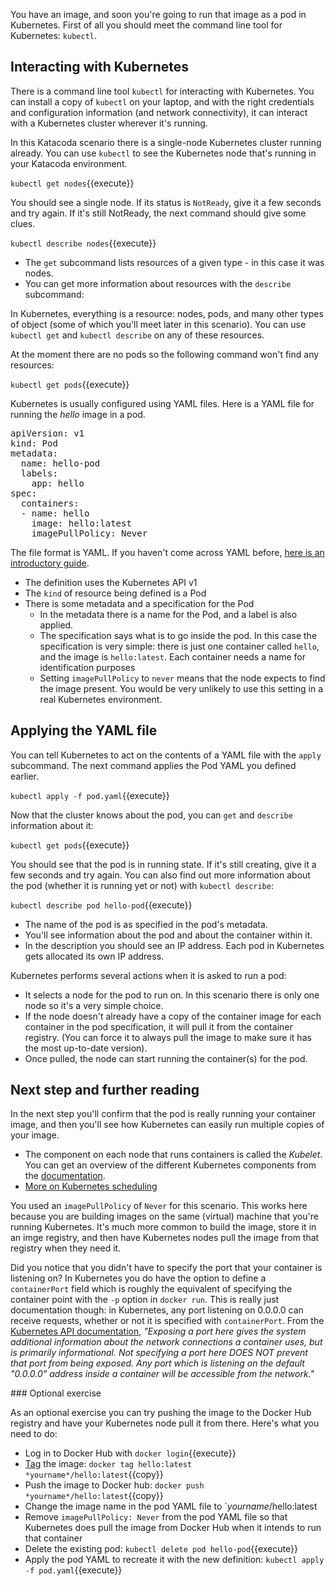 You have an image, and soon you're going to run that image as a pod in Kubernetes. First of all you should meet the command line tool for Kubernetes: `kubectl`.

## Interacting with Kubernetes

There is a command line tool `kubectl` for interacting with Kubernetes. You can install a copy of `kubectl` on your laptop, and with the right credentials and configuration information (and network connectivity), it can interact with a Kubernetes cluster wherever it's running.

In this Katacoda scenario there is a single-node Kubernetes cluster running already. You can use `kubectl` to see the Kubernetes node that's running in your Katacoda environment.

`kubectl get nodes`{{execute}}

You should see a single node. If its status is `NotReady`, give it a few seconds and try again. If it's still NotReady, the next command should give some clues.

`kubectl describe nodes`{{execute}}

* The `get` subcommand lists resources of a given type - in this case it was nodes.
* You can get more information about resources with the `describe` subcommand:

In Kubernetes, everything is a resource: nodes, pods, and many other types of object (some of which you'll meet later in this scenario). You can use `kubectl get` and `kubectl describe` on any of these resources.

At the moment there are no pods so the following command won't find any resources:

`kubectl get pods`{{execute}}


Kubernetes is usually configured using YAML files. Here is a YAML file for running the _hello_ image in a pod.

<pre class="file" data-filename="pod.yaml" data-target="replace">
apiVersion: v1
kind: Pod
metadata:
  name: hello-pod
  labels:
    app: hello
spec:
  containers:
  - name: hello
    image: hello:latest
    imagePullPolicy: Never
</pre>

The file format is YAML. If you haven't come across YAML before, [here is an introductory guide](https://circleci.com/blog/what-is-yaml-a-beginner-s-guide).

* The definition uses the Kubernetes API v1
* The `kind` of resource being defined is a Pod
* There is some metadata and a specification for the Pod
  * In the metadata there is a name for the Pod, and a label is also applied.
  * The specification says what is to go inside the pod. In this case the specification is very simple: there is just one container called `hello`, and the image is `hello:latest`. Each container needs a name for identification purposes
  * Setting `imagePullPolicy` to `never` means that the node expects to find the image present. You would be very unlikely to use this setting in a real Kubernetes environment. 


## Applying the YAML file

You can tell Kubernetes to act on the contents of a YAML file with the `apply` subcommand. The next command applies the Pod YAML you defined earlier.

`kubectl apply -f pod.yaml`{{execute}}

Now that the cluster knows about the pod, you can `get` and `describe` information about it:

`kubectl get pods`{{execute}}

You should see that the pod is in running state. If it's still creating, give it a few seconds and try again. You can also find out more information about the pod (whether it is running yet or not) with `kubectl describe`:

`kubectl describe pod hello-pod`{{execute}}

* The name of the pod is as specified in the pod's metadata.
* You'll see information about the pod and about the container within it.
* In the description you should see an IP address. Each pod in Kubernetes gets allocated its own IP address.

Kubernetes performs several actions when it is asked to run a pod:

* It selects a node for the pod to run on. In this scenario there is only one node so it's a very simple choice.
* If the node doesn't already have a copy of the container image for each container in the pod specification, it will pull it from the container registry. (You can force it to always pull the image to make sure it has the most up-to-date version).
* Once pulled, the node can start running the container(s) for the pod.

## Next step and further reading

In the next step you'll confirm that the pod is really running your container image, and then you'll see how Kubernetes can easily run multiple copies of your image.

* The component on each node that runs containers is called the _Kubelet_. You can get an overview of the different Kubernetes components from the [documentation](https://kubernetes.io/docs/concepts/overview/components/).
* [More on Kubernetes scheduling](https://www.oreilly.com/ideas/kubernetes-scheduling-magic-revealed)

You used an `imagePullPolicy` of `Never` for this scenario. This works here because you are building images on the same (virtual) machine that you're running Kubernetes. It's much more common to build the image, store it in an imge registry, and then have Kubernetes nodes pull the image from that registry when they need it.

Did you notice that you didn't have to specify the port that your container is listening on? In Kubernetes you do have the option to define a `containerPort` field which is roughly the equivalent of specifying the container point with the `-p` option in `docker run`. This is really just documentation though: in Kubernetes, any port listening on 0.0.0.0 can receive requests, whether or not it is specified with `containerPort`. From the [Kubernetes API documentation](https://kubernetes.io/docs/reference/generated/kubernetes-api/v1.14/?source=post_page---------------------------#container-v1-core), _"Exposing a port here gives the system additional information about the network connections a container uses, but is primarily informational. Not specifying a port here DOES NOT prevent that port from being exposed. Any port which is listening on the default "0.0.0.0" address inside a container will be accessible from the network."_

### Optional exercise

As an optional exercise you can try pushing the image to the Docker Hub registry and have your Kubernetes node pull it from there. Here's what you need to do:

* Log in to Docker Hub with `docker login`{{execute}}
* [Tag](https://docs.docker.com/engine/reference/commandline/tag/) the image: `docker tag hello:latest *yourname*/hello:latest`{{copy}}
* Push the image to Docker hub: `docker push *yourname*/hello:latest`{{copy}}
* Change the image name in the pod YAML file to `*yourname*/hello:latest
* Remove `imagePullPolicy: Never` from the pod YAML file so that Kubernetes does pull the image from Docker Hub when it intends to run that container
* Delete the existing pod: `kubectl delete pod hello-pod`{{execute}}
* Apply the pod YAML to recreate it with the new definition: `kubectl apply -f pod.yaml`{{execute}}






